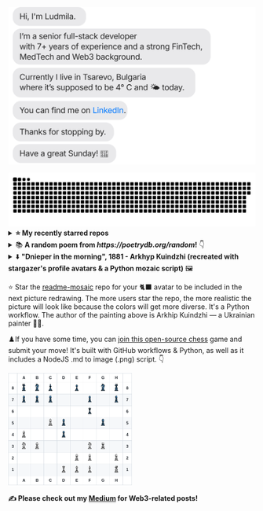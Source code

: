 [![](https://raw.githubusercontent.com/milaabl/milaabl/main/chat.svg)](https://www.linkedin.com/in/ludmila-a-dev/)

<!-- https://github.com/milaabl/milaabl/assets/86361434/c35b0e6f-acf0-435e-920d-b90faa4788ad -->

<img alt="Snake eating my contributions for breakfast🧉" src="https://raw.githubusercontent.com/milaabl/milaabl-readme/preview/github-contribution-grid-snake.svg" />

<details>
<summary>
  <strong>⭐ My recently starred repos </strong>
</summary>
  
<!-- Starred repos start -->
| Name | Url | Stars | Description |
| --- | --- |  --- |  --- |
| SaraRasoulian/oop-solid-patterns|https://github.com/SaraRasoulian/oop-solid-patterns|5|💎  An educational repository for OOP, SOLID and Design Patterns|
| SaraRasoulian/SaraRasoulian|https://github.com/SaraRasoulian/SaraRasoulian|5||
| BogdanMFometescu/resume-builder|https://github.com/BogdanMFometescu/resume-builder|8|Django-based web application that allows users to create, update, and export professional resumes.|
| 0xMimir/Advance-CNN-LSTM-Model-for-Cryptocurrency-Forecasting|https://github.com/0xMimir/Advance-CNN-LSTM-Model-for-Cryptocurrency-Forecasting|6|CNN LSTM model used for predicting cryptocurrencies|
| b-hristov/b-hristov|https://github.com/b-hristov/b-hristov|1||
| CloverGit/CloverGit|https://github.com/CloverGit/CloverGit|5||
| TatevKaren/TatevKaren-data-science-portfolio|https://github.com/TatevKaren/TatevKaren-data-science-portfolio|52|Data Science Portfolio of Tatev Karen Aslanyan including Case Studies and Research Projects that I have completed that solve business problems or introduce new products. Case Study papers, codes, and additional resources are all included.|
| PiotrRut/elonmusk-twitter-notifier|https://github.com/PiotrRut/elonmusk-twitter-notifier|59|AI driven e-mail notifier for tweets mentioning stock from Elon Musk 📈|
| Vendicated/Vencord|https://github.com/Vendicated/Vencord|5624|The cutest Discord client mod|
| yeoman/yo|https://github.com/yeoman/yo|3756|CLI tool for running Yeoman generators|
| matter-labs/zksync-era|https://github.com/matter-labs/zksync-era|1303|zkSync era|
| 0age/create2crunch|https://github.com/0age/create2crunch|394|A Rust program for finding salts that create gas-efficient Ethereum addresses via CREATE2.|
| joshstevens19/ethereum-multicall|https://github.com/joshstevens19/ethereum-multicall|314|Ability to call many ethereum constant function calls in 1 JSONRPC request|
| threshold-network/token-dashboard|https://github.com/threshold-network/token-dashboard|21||
| LimeChain/mongoose-immutable-plugin|https://github.com/LimeChain/mongoose-immutable-plugin|2|Mongoose plugin guarding fields from modifications|
| ankitects/anki|https://github.com/ankitects/anki|16314|Anki's shared backend and web components, and the Qt frontend|
| lightningnetwork/lnd|https://github.com/lightningnetwork/lnd|7335|Lightning Network Daemon ⚡️|
| CoNarrative/mongo-immutable|https://github.com/CoNarrative/mongo-immutable|10|Immutable MongoDB.|
| lightningdevkit/rust-lightning|https://github.com/lightningdevkit/rust-lightning|1043|A highly modular Bitcoin Lightning library written in Rust. It's rust-lightning, not Rusty's Lightning!|
| node-lightning/node-lightning|https://github.com/node-lightning/node-lightning|128|Bitcoin Lighting Network implemented in Node.js|
| OpenZeppelin/openzeppelin-contracts-upgradeable|https://github.com/OpenZeppelin/openzeppelin-contracts-upgradeable|913|Upgradeable variant of OpenZeppelin Contracts, meant for use in upgradeable contracts. |
| dapphub/ds-test|https://github.com/dapphub/ds-test|195|Assertions, equality checks and other test helpers|
| hbarcelos/forge-multi-version|https://github.com/hbarcelos/forge-multi-version|23|Using forge with multiple solc versions|
| threshold-network/merkle-distribution|https://github.com/threshold-network/merkle-distribution|1|Threshold Network rewards generation and distribution|
| nucypher/nucypher-contracts|https://github.com/nucypher/nucypher-contracts|14|Ethereum contracts supporting TACo applications on the Threshold Network.|
| keep-network/tbtc-v2|https://github.com/keep-network/tbtc-v2|42|Trustlessly tokenized Bitcoin on Ethereum, version 2|
| TotallyMaliciousCryptoBro/TotallyMaliciousCryptoBro|https://github.com/TotallyMaliciousCryptoBro/TotallyMaliciousCryptoBro|4||
| ethereum/EIPs|https://github.com/ethereum/EIPs|12261|The Ethereum Improvement Proposal repository|
| pcaversaccio/reentrancy-attacks|https://github.com/pcaversaccio/reentrancy-attacks|1127|A chronological and (hopefully) complete list of reentrancy attacks to date.|
| StableLib/stablelib|https://github.com/StableLib/stablelib|148|A stable library of useful TypeScript/JavaScript code|

<!-- Starred repos end -->

</details>

<details>
  <summary>📚 <strong>A random poem from <em>https://poetrydb.org/random</em>!</strong> 👇 </summary>

<!-- Start poem -->
# 💮 Paradise Regained: The First Book by *John Milton*

<p>
    I, who erewhile the happy Garden sung<br/>By one man's disobedience lost, now sing<br/>Recovered Paradise to all mankind,<br/>By one man's firm obedience fully tried<br/>Through all temptation, and the Tempter foiled<br/>In all his wiles, defeated and repulsed,<br/>And Eden raised in the waste Wilderness.<br/>  Thou Spirit, who led'st this glorious Eremite<br/>Into the desert, his victorious field<br/>Against the spiritual foe, and brought'st him thence<br/>By proof the undoubted Son of God, inspire,<br/>As thou art wont, my prompted song, else mute,<br/>And bear through highth or depth of Nature's bounds,<br/>With prosperous wing full summed, to tell of deeds<br/>Above heroic, though in secret done,<br/>And unrecorded left through many an age:<br/>Worthy to have not remained so long unsung.<br/>  Now had the great Proclaimer, with a voice<br/>More awful than the sound of trumpet, cried<br/>Repentance, and Heaven's kingdom nigh at hand<br/>To all baptized.  To his great baptism flocked<br/>With awe the regions round, and with them came<br/>From Nazareth the son of Joseph deemed<br/>To the flood Jordan—came as then obscure,<br/>Unmarked, unknown.  But him the Baptist soon<br/>Descried, divinely warned, and witness bore<br/>As to his worthier, and would have resigned<br/>To him his heavenly office.  Nor was long<br/>His witness unconfirmed: on him baptized<br/>Heaven opened, and in likeness of a Dove<br/>The Spirit descended, while the Father's voice<br/>From Heaven pronounced him his beloved Son.<br/>That heard the Adversary, who, roving still<br/>About the world, at that assembly famed<br/>Would not be last, and, with the voice divine<br/>Nigh thunder-struck, the exalted man to whom<br/>Such high attest was given a while surveyed<br/>With wonder; then, with envy fraught and rage,<br/>Flies to his place, nor rests, but in mid air<br/>To council summons all his mighty Peers,<br/>Within thick clouds and dark tenfold involved,<br/>A gloomy consistory; and them amidst,<br/>With looks aghast and sad, he thus bespake:—<br/>  "O ancient Powers of Air and this wide World<br/>(For much more willingly I mention Air,<br/>This our old conquest, than remember Hell,<br/>Our hated habitation), well ye know<br/>How many ages, as the years of men,<br/>This Universe we have possessed, and ruled<br/>In manner at our will the affairs of Earth,<br/>Since Adam and his facile consort Eve<br/>Lost Paradise, deceived by me, though since<br/>With dread attending when that fatal wound<br/>Shall be inflicted by the seed of Eve<br/>Upon my head.  Long the decrees of Heaven<br/>Delay, for longest time to Him is short;<br/>And now, too soon for us, the circling hours<br/>This dreaded time have compassed, wherein we<br/>Must bide the stroke of that long-threatened wound<br/>(At least, if so we can, and by the head<br/>Broken be not intended all our power<br/>To be infringed, our freedom and our being<br/>In this fair empire won of Earth and Air)—<br/>For this ill news I bring: The Woman's Seed,<br/>Destined to this, is late of woman born.<br/>His birth to our just fear gave no small cause;<br/>But his growth now to youth's full flower, displaying<br/>All virtue, grace and wisdom to achieve<br/>Things highest, greatest, multiplies my fear.<br/>Before him a great Prophet, to proclaim<br/>His coming, is sent harbinger, who all<br/>Invites, and in the consecrated stream<br/>Pretends to wash off sin, and fit them so<br/>Purified to receive him pure, or rather<br/>To do him honour as their King.  All come,<br/>And he himself among them was baptized—<br/>Not thence to be more pure, but to receive<br/>The testimony of Heaven, that who he is<br/>Thenceforth the nations may not doubt.  I saw<br/>The Prophet do him reverence; on him, rising<br/>Out of the water, Heaven above the clouds<br/>Unfold her crystal doors; thence on his head<br/>A perfet Dove descend (whate'er it meant);<br/>And out of Heaven the sovraign voice I heard,<br/>'This is my Son beloved,—in him am pleased.'<br/>His mother, than, is mortal, but his Sire<br/>He who obtains the monarchy of Heaven;<br/>And what will He not do to advance his Son?<br/>His first-begot we know, and sore have felt,<br/>When his fierce thunder drove us to the Deep;<br/>Who this is we must learn, for Man he seems<br/>In all his lineaments, though in his face<br/>The glimpses of his Father's glory shine.<br/>Ye see our danger on the utmost edge<br/>Of hazard, which admits no long debate,<br/>But must with something sudden be opposed<br/>(Not force, but well-couched fraud, well-woven snares),<br/>Ere in the head of nations he appear,<br/>Their king, their leader, and supreme on Earth.<br/>I, when no other durst, sole undertook<br/>The dismal expedition to find out<br/>And ruin Adam, and the exploit performed<br/>Successfully: a calmer voyage now<br/>Will waft me; and the way found prosperous once<br/>Induces best to hope of like success."<br/>  He ended, and his words impression left<br/>Of much amazement to the infernal crew,<br/>Distracted and surprised with deep dismay<br/>At these sad tidings.  But no time was then<br/>For long indulgence to their fears or grief:<br/>Unanimous they all commit the care<br/>And management of this man enterprise<br/>To him, their great Dictator, whose attempt<br/>At first against mankind so well had thrived<br/>In Adam's overthrow, and led their march<br/>From Hell's deep-vaulted den to dwell in light,<br/>Regents, and potentates, and kings, yea gods,<br/>Of many a pleasant realm and province wide.<br/>So to the coast of Jordan he directs<br/>His easy steps, girded with snaky wiles,<br/>Where he might likeliest find this new-declared,<br/>This man of men, attested Son of God,<br/>Temptation and all guile on him to try—<br/>So to subvert whom he suspected raised<br/>To end his reign on Earth so long enjoyed:<br/>But, contrary, unweeting he fulfilled<br/>The purposed counsel, pre-ordained and fixed,<br/>Of the Most High, who, in full frequence bright<br/>Of Angels, thus to Gabriel smiling spake:—<br/>  "Gabriel, this day, by proof, thou shalt behold,<br/>Thou and all Angels conversant on Earth<br/>With Man or men's affairs, how I begin<br/>To verify that solemn message late,<br/>On which I sent thee to the Virgin pure<br/>In Galilee, that she should bear a son,<br/>Great in renown, and called the Son of God.<br/>Then told'st her, doubting how these things could be<br/>To her a virgin, that on her should come<br/>The Holy Ghost, and the power of the Highest<br/>O'ershadow her.  This Man, born and now upgrown,<br/>To shew him worthy of his birth divine<br/>And high prediction, henceforth I expose<br/>To Satan; let him tempt, and now assay<br/>His utmost subtlety, because he boasts<br/>And vaunts of his great cunning to the throng<br/>Of his Apostasy.  He might have learnt<br/>Less overweening, since he failed in Job,<br/>Whose constant perseverance overcame<br/>Whate'er his cruel malice could invent.<br/>He now shall know I can produce a man,<br/>Of female seed, far abler to resist<br/>All his solicitations, and at length<br/>All his vast force, and drive him back to Hell—<br/>Winning by conquest what the first man lost<br/>By fallacy surprised.  But first I mean<br/>To exercise him in the Wilderness;<br/>There he shall first lay down the rudiments<br/>Of his great warfare, ere I send him forth<br/>To conquer Sin and Death, the two grand foes.<br/>By humiliation and strong sufferance<br/>His weakness shall o'ercome Satanic strength,<br/>And all the world, and mass of sinful flesh;<br/>That all the Angels and aethereal Powers—<br/>They now, and men hereafter—may discern<br/>From what consummate virtue I have chose<br/>This perfet man, by merit called my Son,<br/>To earn salvation for the sons of men."<br/>  So spake the Eternal Father, and all Heaven<br/>Admiring stood a space; then into hymns<br/>Burst forth, and in celestial measures moved,<br/>Circling the throne and singing, while the hand<br/>Sung with the voice, and this the argument:—<br/>  "Victory and triumph to the Son of God,<br/>Now entering his great duel, not of arms,<br/>But to vanquish by wisdom hellish wiles!<br/>The Father knows the Son; therefore secure<br/>Ventures his filial virtue, though untried,<br/>Against whate'er may tempt, whate'er seduce,<br/>Allure, or terrify, or undermine.<br/>Be frustrate, all ye stratagems of Hell,<br/>And, devilish machinations, come to nought!"<br/>  So they in Heaven their odes and vigils tuned.<br/>Meanwhile the Son of God, who yet some days<br/>Lodged in Bethabara, where John baptized,<br/>Musing and much revolving in his breast<br/>How best the mighty work he might begin<br/>Of Saviour to mankind, and which way first<br/>Publish his godlike office now mature,<br/>One day forth walked alone, the Spirit leading<br/>And his deep thoughts, the better to converse<br/>With solitude, till, far from track of men,<br/>Thought following thought, and step by step led on,<br/>He entered now the bordering Desert wild,<br/>And, with dark shades and rocks environed round,<br/>His holy meditations thus pursued:—<br/>  "O what a multitude of thoughts at once<br/>Awakened in me swarm, while I consider<br/>What from within I feel myself, and hear<br/>What from without comes often to my ears,<br/>Ill sorting with my present state compared!<br/>When I was yet a child, no childish play<br/>To me was pleasing; all my mind was set<br/>Serious to learn and know, and thence to do,<br/>What might be public good; myself I thought<br/>Born to that end, born to promote all truth,<br/>All righteous things.  Therefore, above my years,<br/>The Law of God I read, and found it sweet;<br/>Made it my whole delight, and in it grew<br/>To such perfection that, ere yet my age<br/>Had measured twice six years, at our great Feast<br/>I went into the Temple, there to hear<br/>The teachers of our Law, and to propose<br/>What might improve my knowledge or their own,<br/>And was admired by all.  Yet this not all<br/>To which my spirit aspired.  Victorious deeds<br/>Flamed in my heart, heroic acts—one while<br/>To rescue Israel from the Roman yoke;<br/>Then to subdue and quell, o'er all the earth,<br/>Brute violence and proud tyrannic power,<br/>Till truth were freed, and equity restored:<br/>Yet held it more humane, more heavenly, first<br/>By winning words to conquer willing hearts,<br/>And make persuasion do the work of fear;<br/>At least to try, and teach the erring soul,<br/>Not wilfully misdoing, but unware<br/>Misled; the stubborn only to subdue.<br/>These growing thoughts my mother soon perceiving,<br/>By words at times cast forth, inly rejoiced,<br/>And said to me apart, 'High are thy thoughts,<br/>O Son! but nourish them, and let them soar<br/>To what highth sacred virtue and true worth<br/>Can raise them, though above example high;<br/>By matchless deeds express thy matchless Sire.<br/>For know, thou art no son of mortal man;<br/>Though men esteem thee low of parentage,<br/>Thy Father is the Eternal King who rules<br/>All Heaven and Earth, Angels and sons of men.<br/>A messenger from God foretold thy birth<br/>Conceived in me a virgin; he foretold<br/>Thou shouldst be great, and sit on David's throne,<br/>And of thy kingdom there should be no end.<br/>At thy nativity a glorious quire<br/>Of Angels, in the fields of Bethlehem, sung<br/>To shepherds, watching at their folds by night,<br/>And told them the Messiah now was born,<br/>Where they might see him; and to thee they came,<br/>Directed to the manger where thou lay'st;<br/>For in the inn was left no better room.<br/>A Star, not seen before, in heaven appearing,<br/>Guided the Wise Men thither from the East,<br/>To honour thee with incense, myrrh, and gold;<br/>By whose bright course led on they found the place,<br/>Affirming it thy star, new-graven in heaven,<br/>By which they knew thee King of Israel born.<br/>Just Simeon and prophetic Anna, warned<br/>By vision, found thee in the Temple, and spake,<br/>Before the altar and the vested priest,<br/>Like things of thee to all that present stood.'<br/>This having heart, straight I again revolved<br/>The Law and Prophets, searching what was writ<br/>Concerning the Messiah, to our scribes<br/>Known partly, and soon found of whom they spake<br/>I am—this chiefly, that my way must lie<br/>Through many a hard assay, even to the death,<br/>Ere I the promised kingdom can attain,<br/>Or work redemption for mankind, whose sins'<br/>Full weight must be transferred upon my head.<br/>Yet, neither thus disheartened or dismayed,<br/>The time prefixed I waited; when behold<br/>The Baptist (of whose birth I oft had heard,<br/>Not knew by sight) now come, who was to come<br/>Before Messiah, and his way prepare!<br/>I, as all others, to his baptism came,<br/>Which I believed was from above; but he<br/>Straight knew me, and with loudest voice proclaimed<br/>Me him (for it was shewn him so from Heaven)—<br/>Me him whose harbinger he was; and first<br/>Refused on me his baptism to confer,<br/>As much his greater, and was hardly won.<br/>But, as I rose out of the laving stream,<br/>Heaven opened her eternal doors, from whence<br/>The Spirit descended on me like a Dove;<br/>And last, the sum of all, my Father's voice,<br/>Audibly heard from Heaven, pronounced me his,<br/>Me his beloved Son, in whom alone<br/>He was well pleased: by which I knew the time<br/>Now full, that I no more should live obscure,<br/>But openly begin, as best becomes<br/>The authority which I derived from Heaven.<br/>And now by some strong motion I am led<br/>Into this wilderness; to what intent<br/>I learn not yet.  Perhaps I need not know;<br/>For what concerns my knowledge God reveals."<br/>  So spake our Morning Star, then in his rise,<br/>And, looking round, on every side beheld<br/>A pathless desert, dusk with horrid shades.<br/>The way he came, not having marked return,<br/>Was difficult, by human steps untrod;<br/>And he still on was led, but with such thoughts<br/>Accompanied of things past and to come<br/>Lodged in his breast as well might recommend<br/>Such solitude before choicest society.<br/>  Full forty days he passed—whether on hill<br/>Sometimes, anon in shady vale, each night<br/>Under the covert of some ancient oak<br/>Or cedar to defend him from the dew,<br/>Or harboured in one cave, is not revealed;<br/>Nor tasted human food, nor hunger felt,<br/>Till those days ended; hungered then at last<br/>Among wild beasts.  They at his sight grew mild,<br/>Nor sleeping him nor waking harmed; his walk<br/>The fiery serpent fled and noxious worm;<br/>The lion and fierce tiger glared aloof.<br/>But now an aged man in rural weeds,<br/>Following, as seemed, the quest of some stray eye,<br/>Or withered sticks to gather, which might serve<br/>Against a winter's day, when winds blow keen,<br/>To warm him wet returned from field at eve,<br/>He saw approach; who first with curious eye<br/>Perused him, then with words thus uttered spake:—<br/>  "Sir, what ill chance hath brought thee to this place,<br/>So far from path or road of men, who pass<br/>In troop or caravan? for single none<br/>Durst ever, who returned, and dropt not here<br/>His carcass, pined with hunger and with droughth.<br/>I ask the rather, and the more admire,<br/>For that to me thou seem'st the man whom late<br/>Our new baptizing Prophet at the ford<br/>Of Jordan honoured so, and called thee Son<br/>Of God.  I saw and heard, for we sometimes<br/>Who dwell this wild, constrained by want, come forth<br/>To town or village nigh (nighest is far),<br/>Where aught we hear, and curious are to hear,<br/>What happens new; fame also finds us out."<br/>  To whom the Son of God:—"Who brought me hither<br/>Will bring me hence; no other guide I seek."<br/>  "By miracle he may," replied the swain;<br/>"What other way I see not; for we here<br/>Live on tough roots and stubs, to thirst inured<br/>More than the camel, and to drink go far—<br/>Men to much misery and hardship born.<br/>But, if thou be the Son of God, command<br/>That out of these hard stones be made thee bread;<br/>So shalt thou save thyself, and us relieve<br/>With food, whereof we wretched seldom taste."<br/>  He ended, and the Son of God replied:—<br/>"Think'st thou such force in bread?  Is it not written<br/>(For I discern thee other than thou seem'st),<br/>Man lives not by bread only, but each word<br/>Proceeding from the mouth of God, who fed<br/>Our fathers here with manna?  In the Mount<br/>Moses was forty days, nor eat nor drank;<br/>And forty days Eliah without food<br/>Wandered this barren waste; the same I now.<br/>Why dost thou, then, suggest to me distrust<br/>Knowing who I am, as I know who thou art?"<br/>  Whom thus answered the Arch-Fiend, now undisguised:—<br/>"'Tis true, I am that Spirit unfortunate<br/>Who, leagued with millions more in rash revolt,<br/>Kept not my happy station, but was driven<br/>With them from bliss to the bottomless Deep—<br/>Yet to that hideous place not so confined<br/>By rigour unconniving but that oft,<br/>Leaving my dolorous prison, I enjoy<br/>Large liberty to round this globe of Earth,<br/>Or range in the Air; nor from the Heaven of Heavens<br/>Hath he excluded my resort sometimes.<br/>I came, among the Sons of God, when he<br/>Gave up into my hands Uzzean Job,<br/>To prove him, and illustrate his high worth;<br/>And, when to all his Angels he proposed<br/>To draw the proud king Ahab into fraud,<br/>That he might fall in Ramoth, they demurring,<br/>I undertook that office, and the tongues<br/>Of all his flattering prophets glibbed with lies<br/>To his destruction, as I had in charge:<br/>For what he bids I do.  Though I have lost<br/>Much lustre of my native brightness, lost<br/>To be beloved of God, I have not lost<br/>To love, at least contemplate and admire,<br/>What I see excellent in good, or fair,<br/>Or virtuous; I should so have lost all sense.<br/>What can be then less in me than desire<br/>To see thee and approach thee, whom I know<br/>Declared the Son of God, to hear attent<br/>Thy wisdom, and behold thy godlike deeds?<br/>Men generally think me much a foe<br/>To all mankind.  Why should I? they to me<br/>Never did wrong or violence.  By them<br/>I lost not what I lost; rather by them<br/>I gained what I have gained, and with them dwell<br/>Copartner in these regions of the World,<br/>If not disposer—lend them oft my aid,<br/>Oft my advice by presages and signs,<br/>And answers, oracles, portents, and dreams,<br/>Whereby they may direct their future life.<br/>Envy, they say, excites me, thus to gain<br/>Companions of my misery and woe!<br/>At first it may be; but, long since with woe<br/>Nearer acquainted, now I feel by proof<br/>That fellowship in pain divides not smart,<br/>Nor lightens aught each man's peculiar load;<br/>Small consolation, then, were Man adjoined.<br/>This wounds me most (what can it less?) that Man,<br/>Man fallen, shall be restored, I never more."<br/>  To whom our Saviour sternly thus replied:—<br/>"Deservedly thou griev'st, composed of lies<br/>From the beginning, and in lies wilt end,<br/>Who boast'st release from Hell, and leave to come<br/>Into the Heaven of Heavens.  Thou com'st, indeed,<br/>As a poor miserable captive thrall<br/>Comes to the place where he before had sat<br/>Among the prime in splendour, now deposed,<br/>Ejected, emptied, gazed, unpitied, shunned,<br/>A spectacle of ruin, or of scorn,<br/>To all the host of Heaven.  The happy place<br/>Imparts to thee no happiness, no joy—<br/>Rather inflames thy torment, representing<br/>Lost bliss, to thee no more communicable;<br/>So never more in Hell than when in Heaven.<br/>But thou art serviceable to Heaven's King!<br/>Wilt thou impute to obedience what thy fear<br/>Extorts, or pleasure to do ill excites?<br/>What but thy malice moved thee to misdeem<br/>Of righteous Job, then cruelly to afflict him<br/>With all inflictions? but his patience won.<br/>The other service was thy chosen task,<br/>To be a liar in four hundred mouths;<br/>For lying is thy sustenance, thy food.<br/>Yet thou pretend'st to truth! all oracles<br/>By thee are given, and what confessed more true<br/>Among the nations?  That hath been thy craft,<br/>By mixing somewhat true to vent more lies.<br/>But what have been thy answers? what but dark,<br/>Ambiguous, and with double sense deluding,<br/>Which they who asked have seldom understood,<br/>And, not well understood, as good not known?<br/>Who ever, by consulting at thy shrine,<br/>Returned the wiser, or the more instruct<br/>To fly or follow what concerned him most,<br/>And run not sooner to his fatal snare?<br/>For God hath justly given the nations up<br/>To thy delusions; justly, since they fell<br/>Idolatrous.  But, when his purpose is<br/>Among them to declare his providence,<br/>To thee not known, whence hast thou then thy truth,<br/>But from him, or his Angels president<br/>In every province, who, themselves disdaining<br/>To approach thy temples, give thee in command<br/>What, to the smallest tittle, thou shalt say<br/>To thy adorers?  Thou, with trembling fear,<br/>Or like a fawning parasite, obey'st;<br/>Then to thyself ascrib'st the truth foretold.<br/>But this thy glory shall be soon retrenched;<br/>No more shalt thou by oracling abuse<br/>The Gentiles; henceforth oracles are ceased,<br/>And thou no more with pomp and sacrifice<br/>Shalt be enquired at Delphos or elsewhere—<br/>At least in vain, for they shall find thee mute.<br/>God hath now sent his living Oracle<br/>Into the world to teach his final will,<br/>And sends his Spirit of Truth henceforth to dwell<br/>In pious hearts, an inward oracle<br/>To all truth requisite for men to know."<br/>  So spake our Saviour; but the subtle Fiend,<br/>Though inly stung with anger and disdain,<br/>Dissembled, and this answer smooth returned:—<br/>  "Sharply thou hast insisted on rebuke,<br/>And urged me hard with doings which not will,<br/>But misery, hath wrested from me.  Where<br/>Easily canst thou find one miserable,<br/>And not inforced oft-times to part from truth,<br/>If it may stand him more in stead to lie,<br/>Say and unsay, feign, flatter, or abjure?<br/>But thou art placed above me; thou art Lord;<br/>From thee I can, and must, submiss, endure<br/>Cheek or reproof, and glad to scape so quit.<br/>Hard are the ways of truth, and rough to walk,<br/>Smooth on the tongue discoursed, pleasing to the ear,<br/>And tunable as sylvan pipe or song;<br/>What wonder, then, if I delight to hear<br/>Her dictates from thy mouth? most men admire<br/>Virtue who follow not her lore.  Permit me<br/>To hear thee when I come (since no man comes),<br/>And talk at least, though I despair to attain.<br/>Thy Father, who is holy, wise, and pure,<br/>Suffers the hypocrite or atheous priest<br/>To tread his sacred courts, and minister<br/>About his altar, handling holy things,<br/>Praying or vowing, and voutsafed his voice<br/>To Balaam reprobate, a prophet yet<br/>Inspired: disdain not such access to me."<br/>  To whom our Saviour, with unaltered brow:—<br/>"Thy coming hither, though I know thy scope,<br/>I bid not, or forbid.  Do as thou find'st<br/>Permission from above; thou canst not more."<br/>  He added not; and Satan, bowling low<br/>His gray dissimulation, disappeared,<br/>Into thin air diffused: for now began<br/>Night with her sullen wing to double-shade<br/>The desert; fowls in their clay nests were couched;<br/>And now wild beasts came forth the woods to roam.
</p>

***
<!-- End poem -->
</details>

<details>
<summary>
  ⬇️ <strong>"Dnieper in the morning", 1881 - Arkhyp Kuindzhi (recreated with stargazer's profile avatars & a Python mozaic script)</strong> 🖼️
</summary>

<img width="49%" src="https://raw.githubusercontent.com/milaabl/readme-mosaic/main/data/input.jpg" alt="Original picture"/>
<img width="49%" src="https://raw.githubusercontent.com/milaabl/readme-mosaic/main/data/output.jpg" alt="Output picture"/>
<img width="70%" src="https://raw.githubusercontent.com/milaabl/readme-mosaic/main/data/output.gif" alt="Output GIF"/>
</details>

⭐ Star the [readme-mosaic](https://github.com/milaabl/readme-mosaic) repo for your 🐈‍⬛ avatar to be included in the next picture redrawing. The more users star the repo, the more realistic the picture will look like because the colors will get more diverse. It's a Python workflow. The author of the painting above is Arkhip Kuindzhi — a Ukrainian painter 💙💛.

♟️If you have some time, you can [join this open-source chess](https://github.com/milaabl/readme-chess) game and submit your move! It's built with GitHub workflows & Python, as well as it includes a NodeJS .md to image (.png) script. 👇

<a href="https://github.com/milaabl/readme-chess/blob/master/README.md"><img src="https://raw.githubusercontent.com/milaabl/readme-chess/master/chess.png" alt="README chess dynamic game preview" width="50%" /></a>

<strong>✍️ Please check out my <a href="https://medium.com/@milaabl2405">Medium</a> for Web3-related posts!</strong>
